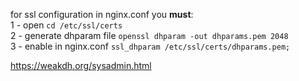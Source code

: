 for ssl configuration in nginx.conf you **must**: <br/>
1 - open    `cd /etc/ssl/certs` <br/>
2 - generate dhparam file    `openssl dhparam -out dhparams.pem 2048` <br/>
3 - enable in nginx.conf  `ssl_dhparam /etc/ssl/certs/dhparams.pem;` <br/>


https://weakdh.org/sysadmin.html
